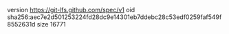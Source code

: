 version https://git-lfs.github.com/spec/v1
oid sha256:aec7e2d501253224fd28dc9e14301eb7ddebc28c53edf0259faf549f8552631d
size 16771

